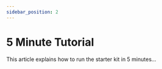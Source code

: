 ```yaml
---
sidebar_position: 2
---
```


# 5 Minute Tutorial

This article explains how to run the starter kit in 5 minutes...

